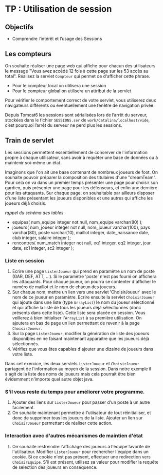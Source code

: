
# TP : Utilisation de session

## Objectifs

* Comprendre l’intérêt et l’usage des Sessions 


## Les compteurs

On souhaite réaliser une page web qui affiche pour chacun des utilisateurs le message "Vous avez accédé 12 fois à
cette page sur les 53 accès au total". Réalisez la servlet `Compteur` qui permet de d'afficher cette phrase. 

* Pour le compteur local on utilisera une session
* Pour le compteur global on utilisera un attribut de la servlet

Pour vérifier le comportement correct de votre servlet, vous utiliserez deux navigateurs différents ou éventuellement une fenêtre de navigation privée.

Depuis Tomcat6 les sessions sont sérialisées lors de l’arrêt du serveur, stockées dans le fichier `SESSIONS.ser` de `work/Catalina/localhost/vide`, c’est pourquoi l’arrêt du serveur ne perd plus les sessions.

## Train de servlet

Les sessions permettent essentiellement de conserver de l'information propre à chaque utilisateur, sans avoir à requêter une base de données ou à maintenir soi-même un état.  

Imaginons que l'on ait une base contenant de nombreux joueurs de foot. On souhaite pouvoir préparer la composition des titulaires d'une "dreamTeam". Pour cela on va dans un premier temps présenter une page pour choisir son gardien, puis présenter une page pour les défenseurs, et enfin une dernière pour les attaquants. Sur chaque page, on souhaitable par ailleurs disposer d'une liste présentant les joueurs disponibles et une autres qui affiche les joueurs déjà choisis.

_rappel du schéma des tables_

* equipes( num_equipe integer not null, nom_equipe varchar(80) );
* joueurs( num_joueur integer not null, nom_joueur varchar(100), pays varchar(80), poste varchar(10), maillot integer, date_naissance date, club integer, salaire integer );
* rencontres( num_match integer not null, eq1 integer, eq2 integer, jour date, sc1 integer, sc2 integer );

### Liste en session

1. Ecrire une page `ListerJoueur` qui prend en paramètre un nom de poste (GAR, DEF, ATT, ...). Si le paramètre 'poste' n'est pas fourni on affichera les attaquants. Pour chaque joueur, on pourra se contenter d'afficher le numéro de maillot et le nom de chacun des joueurs.
1. Sur chaque nom, mettre un lien vers une servlet 'ChoisirJoueur' avec le nom de ce joueur en paramètre. Ecrire ensuite la servlet `ChoisirJoueur` qui ajoute dans une liste (type `ArrayList`) le nom du joueur sélectionné et qui affiche la liste de tous les joueurs déjà sélectionnés (donc présents dans cette liste). Cette liste sera placée en session. Vous veillerez à bien initialiser l'`ArrayList` à sa première utilisation. On ajoutera en bas de page un lien permettant de revenir à la page `ChoisirJoueur`.
1. Sur la page `ListerJoueur`, modifier la génération de liste des joueurs disponibles en ne faisant maintenant apparaitre que les joueurs déjà sélectionnés.
1. Vérifiez que vous êtes capables d'ajouter une dizaine de joueurs dans votre liste.

Dans cet exercice, les deux servlets `ListerJoueur` et `ChoisirJoueur` partagent de l'information au moyen de la session. Dans notre exemple il s'agit de la liste des noms de joueurs mais cela pourrait être bien évidemment n'importe quel autre objet java.

### S'il vous reste du temps pour améliorer votre programme.

1. Ajouter des liens sur `ListerJoueur` pour passer d'un poste à un autre facilement.  
1. On souhaite maintenant permettre à l'utiisateur de tout réinitialiser, et donc de supprimer tous les joueurs de la liste. Ajouter un lien sur `ChoisirJoueur` permettant de réaliser cette action.


### Interaction avec d'autres mécanismes de maintien d'état

1. On souhaite restreindre l'affichage des joueurs à l'équipe favorite de l'utilisateur. Modifier `ListerJoueur` pour rechercher l'équipe dans un cookie. Si ce cookie n'est pas présent, effectuer une redirection vers `ChoisirEquipe`. S'il est présent, utilisez sa valeur pour modifier la requête de selection des joueurs en conséquence.  
